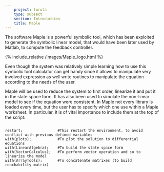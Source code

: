 ```yaml
---
    project: furuta
    type: subsect
    section: Introduction
    title: Maple
---
```



The software Maple is a powerful symbolic tool, which has been exploited to generate the symbolic linear model, that would have been later used by Matlab, to compute the feedback controller.

{% include_relative /images/Maple_logo.html %}

Even though the system was relatively simple learning how to use this symbolic tool calculator can get handy since it allows to manipulate very involved expression as well write routines to manipulate the equation according to the needs of the user.

Maple will be used to reduce the system to first order, linearize it and put it in the state space form. It has also been used to simulate the non-linear model to see if the equation were consistent. In Maple not every library is loaded every time, but the user has to specify which one use within a Maple worksheet. In particular, it is of vital importance to include them at the top of the script:

<pre>
<code>
restart;                #This restart the environment, to avoid conflict with previous defined variables
with(plots);            #To plot the solution to differential equations
with(LinearAlgebra);    #To build the state space form
with(VectorCalculus);   #To perform vector operation and so to linearize the model
with(ArrayTools);       #To concatenate matrixes (to build reachability matrix)
</code>
</pre>